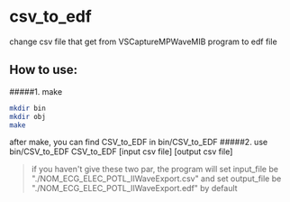 # csv_to_edf
change csv file that get from VSCaptureMPWaveMIB program to edf file

## How to use:
#####1. make
```bash
mkdir bin
mkdir obj
make
```
after make, you can find CSV_to_EDF in bin/CSV_to_EDF
#####2. use bin/CSV_to_EDF
CSV_to_EDF [input csv file] [output csv file]

>if you haven't give these two par, the program will set input_file be "./NOM_ECG_ELEC_POTL_IIWaveExport.csv" and set output_file be "./NOM_ECG_ELEC_POTL_IIWaveExport.edf" by default
